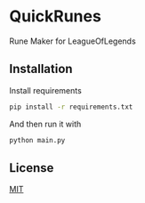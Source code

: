 # QuickRunes

Rune Maker for LeagueOfLegends

## Installation

Install requirements

```bash
pip install -r requirements.txt
```

And then run it with

```bash
python main.py
```

## License
[MIT](https://choosealicense.com/licenses/mit/)
